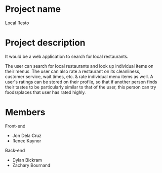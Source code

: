 # Project name
Local Resto

# Project description
It would be a web application to search for local restaurants.

The user can search for local restaurants and look up individual items on their menus. 
The user can also rate a restaurant on its cleanliness, customer service, wait times, etc. & rate individual menu items as well. 
A user's ratings can be stored on their profile, so that if another person finds their tastes to be particularly similar to that of the user, this person can try foods/places that user has rated highly.

# Members
Front-end
- Jon Dela Cruz
- Renee Kaynor

Back-end
- Dylan Bickram
- Zachary Bournand
